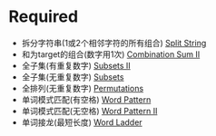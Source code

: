 # Required
- 拆分字符串(1或2个相邻字符的所有组合) [Split String](https://www.lintcode.com/problem/680/)   
- 和为target的组合(数字用1次) [Combination Sum II](https://www.lintcode.com/problem/153/)   
- 全子集(有重复数字) [Subsets II](https://www.lintcode.com/problem/18/)   
- 全子集(无重复数字) [Subsets](https://www.lintcode.com/problem/17/)   
- 全排列(无重复数字) [Permutations](https://www.lintcode.com/problem/15/)   
- 单词模式匹配(有空格) [Word Pattern](https://www.lintcode.com/problem/828/)   
- 单词模式匹配(无空格) [Word Pattern II](https://www.lintcode.com/problem/829/)   
- 单词接龙(最短长度) [Word Ladder](https://www.lintcode.com/problem/120/)   
